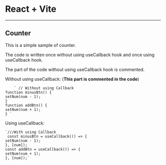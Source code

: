 # React + Vite
---
## Counter

This is a simple sample of counter.

The code is written once without using useCallback hook and once using useCallback hook.

The part of the code  without using useCallback hook is commented.

Without using useCallback:
(**This part is commented in the code**)

 	 	` // Without using Callback
    function minusBtn() {
    setNum(num - 1);
    }
    function addBtn() {
    setNum(num + 1);
    } `

  Using useCallback:
  
   	`///With using Callback
     const minusBtn = useCallback(() => {
    setNum(num - 1);
    }, [num]);
    const addBtn = useCallback(() => {
    setNum(num + 1);
    }, [num]);`
